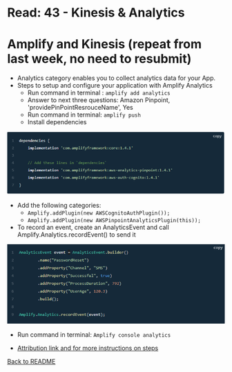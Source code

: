 # Read: 43 - Kinesis & Analytics

# Amplify and Kinesis (repeat from last week, no need to resubmit)

- Analytics category enables you to collect analytics data for your App.
- Steps to setup and configure your application with Amplify Analytics
  - Run command in terminal : ```amplify add analytics```
  - Answer to next three questions: Amazon Pinpoint, 'providePinPointResrouceName', Yes
  - Run command in terminal: ```amplify push```
  - Install dependencies

![Dependencies for Amplify Analytics](img/amplifyAnalyticsDependencies.PNG)

  - Add the following categories:
    - ```Amplify.addPlugin(new AWSCognitoAuthPlugin());```
    - ```Amplify.addPlugin(new AWSPinpointAnalyticsPlugin(this));```
  - To record an event, create an AnalyticsEvent and call Amplify.Analytics.recordEvent() to send it

![Record Event with Amplify Analytics](img/amplifyAnalyticsEvents.PNG)

  - Run command in terminal: ```Amplify console analytics```
  
- [Attribution link and for more instructions on steps](https://docs.amplify.aws/lib/analytics/getting-started/q/platform/android#initialize-amplify-analytics)

[Back to README](README.md)
